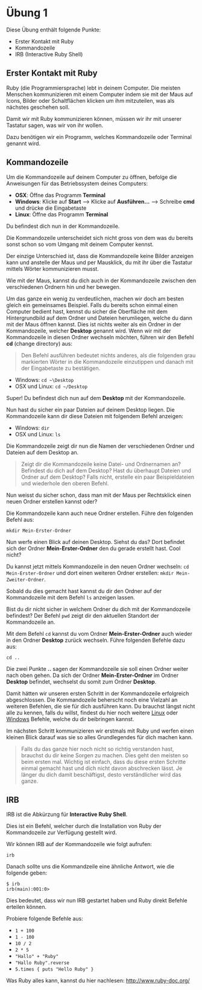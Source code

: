 # Übung 1

Diese Übung enthält folgende Punkte:

* Erster Kontakt mit Ruby
* Kommandozeile
* IRB (Interactive Ruby Shell)

## Erster Kontakt mit Ruby

Ruby (die Programmiersprache) lebt in deinem Computer.
Die meisten Menschen kommunizieren mit einem Computer
indem sie mit der Maus auf Icons,
Bilder oder Schaltflächen klicken um ihm mitzuteilen,
was als nächstes geschehen soll.

Damit wir mit Ruby kommunizieren können,
müssen wir ihr mit unserer Tastatur sagen,
was wir von ihr wollen.

Dazu benötigen wir ein Programm, welches Kommandozeile oder Terminal genannt wird.

## Kommandozeile

Um die Kommandozeile auf deinem Computer zu öffnen, befolge die Anweisungen für das Betriebssystem deines Computers:

* **OSX**: Öffne das Programm **Terminal**
* **Windows**: Klicke auf **Start** --> Klicke auf **Ausführen...** --> Schreibe **cmd** und drücke die Eingabetaste
* **Linux**: Öffne das Programm **Terminal**

Du befindest dich nun in der Kommandozeile.

Die Kommandozeile unterscheidet sich nicht gross von dem was du bereits
sonst schon so vom Umgang mit deinem Computer kennst.

Der einzige Unterschied ist, dass die Kommandozeile keine Bilder anzeigen kann und anstelle der Maus und per Mausklick, du mit ihr über die Tastatur mittels Wörter kommunizieren musst.

Wie mit der Maus, kannst du dich auch in der Kommandozeile zwischen den verschiedenen Ordnern hin und her bewegen.

Um das ganze ein wenig zu verdeutlichen, machen wir doch am besten gleich ein gemeinsames Beispiel.
Falls du bereits schon einmal einen Computer bedient hast, kennst du sicher die Oberfläche mit dem Hintergrundbild auf dem Ordner und Dateien herumliegen, welche du dann mit der Maus öffnen kannst.
Dies ist nichts weiter als ein Ordner in der Kommandozeile, welcher **Desktop** genannt wird. Wenn wir mit der Kommandozeile in diesen Ordner wechseln möchten, führen wir den Befehl **cd** (change directory) aus:

> Den Befehl ausführen bedeutet nichts anderes, als die folgenden grau markierten Wörter in die Kommandozeile einzutippen und danach mit der Eingabetaste zu bestätigen.

* Windows: `cd ~\Desktop`
* OSX und Linux: `cd ~/Desktop`

Super! Du befindest dich nun auf dem **Desktop** mit der Kommandozeile.

Nun hast du sicher ein paar Dateien auf deinem Desktop liegen. Die Kommandozeile kann dir diese Dateien mit folgendem Befehl anzeigen:

* Windows: `dir`
* OSX und Linux: `ls`

Die Kommandozeile zeigt dir nun die Namen der verschiedenen Ordner und Dateien auf dem Desktop an.

> Zeigt dir die Kommandozeile keine Datei- und Ordnernamen an? Befindest du dich auf dem Desktop? Hast du überhaupt Dateien und Ordner auf dem Desktop? Falls nicht, erstelle ein paar Beispieldateien und wiederhole den oberen Befehl.

Nun weisst du sicher schon, dass man mit der Maus per Rechtsklick einen neuen Ordner erstellen kannst oder?

Die Kommandozeile kann auch neue Ordner erstellen. Führe den folgenden Befehl aus:

    mkdir Mein-Erster-Ordner

Nun werfe einen Blick auf deinen Desktop. Siehst du das? Dort befindet sich der Ordner **Mein-Erster-Ordner** den du gerade erstellt hast. Cool nicht?

Du kannst jetzt mittels Kommandozeile in den neuen Ordner wechseln: `cd Mein-Erster-Ordner` und dort einen weiteren Ordner erstellen: `mkdir Mein-Zweiter-Ordner`.

Sobald du dies gemacht hast kannst du dir den Ordner auf der Kommandozeile mit dem Befehl `ls` anzeigen lassen.

Bist du dir nicht sicher in welchem Ordner du dich mit der Kommandozeile befindest? Der Befehl `pwd` zeigt dir den aktuellen Standort der Kommandozeile an.

Mit dem Befehl `cd` kannst du vom Ordner **Mein-Erster-Ordner** auch wieder in den Ordner **Desktop** zurück wechseln. Führe folgenden Befehle dazu aus:

    cd ..

Die zwei Punkte **..** sagen der Kommandozeile sie soll einen Ordner weiter nach oben gehen. Da sich der Ordner **Mein-Erster-Ordner** im Ordner **Desktop** befindet, wechselst du somit zum Ordner **Desktop**.

Damit hätten wir unseren ersten Schritt in der Kommandozeile erfolgreich abgeschlossen. Die Kommandozeile beherscht noch eine Vielzahl an weiteren Befehlen, die sie für dich ausführen kann.
Du brauchst längst nicht alle zu kennen, falls du willst, findest du hier noch weitere [Linux](http://www.lugs.ch/lib/doc/befehle.phtml) oder [Windows](http://www.script-example.com/themen/cmd_Batch_Befehle.php) Befehle, welche du dir beibringen kannst.

Im nächsten Schritt kommunizieren wir erstmals mit Ruby und werfen einen kleinen Blick darauf was sie so alles Grundlegendes für dich machen kann.

> Falls du das ganze hier noch nicht so richtig verstanden hast, brauchst du dir keine Sorgen zu machen.
> Dies geht den meisten so beim ersten mal.
> Wichtig ist einfach, dass du diese ersten Schritte einmal gemacht hast und dich nicht davon abschrecken lässt.
> Je länger du dich damit beschäftigst, desto verständlicher wird das ganze.

## IRB

IRB ist die Abkürzung für **Interactive Ruby Shell**.

Dies ist ein Befehl, welcher durch die Installation von Ruby der Kommandozeile zur Verfügung gestellt wird.

Wir können IRB auf der Kommandozeile wie folgt aufrufen:

    irb

Danach sollte uns die Kommandzeile eine ähnliche Antwort, wie die folgende geben:

    $ irb
    irb(main):001:0>

Dies bedeutet, dass wir nun IRB gestartet haben und Ruby direkt Befehle erteilen können.

Probiere folgende Befehle aus:

* `1 + 100`
* `1 - 100`
* `10 / 2`
* `2 * 5`
* `"Hallo" + "Ruby"`
* `"Hallo Ruby".reverse`
* `5.times { puts "Hello Ruby" }`

Was Ruby alles kann, kannst du hier nachlesen: http://www.ruby-doc.org/
